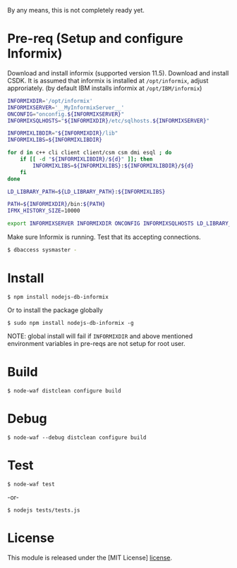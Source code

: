 
By any means, this is not completely ready yet.

Pre-req (Setup and configure Informix)
======================================
Download and install informix (supported version 11.5).
Download and install CSDK.
It is assumed that informix is installed at `/opt/informix`, adjust approriately.
(by default IBM installs informix at `/opt/IBM/informix`)


```bash
INFORMIXDIR='/opt/informix'
INFORMIXSERVER='__MyInformixServer__'
ONCONFIG="onconfig.${INFORMIXSERVER}"
INFORMIXSQLHOSTS="${INFORMIXDIR}/etc/sqlhosts.${INFORMIXSERVER}"

INFORMIXLIBDIR="${INFORMIXDIR}/lib"
INFORMIXLIBS=${INFORMIXLIBDIR}

for d in c++ cli client client/csm csm dmi esql ; do
    if [[ -d "${INFORMIXLIBDIR}/${d}" ]]; then
        INFORMIXLIBS=${INFORMIXLIBS}:${INFORMIXLIBDIR}/${d}
    fi
done

LD_LIBRARY_PATH=${LD_LIBRARY_PATH}:${INFORMIXLIBS}

PATH=${INFORMIXDIR}/bin:${PATH}
IFMX_HISTORY_SIZE=10000

export INFORMIXSERVER INFORMIXDIR ONCONFIG INFORMIXSQLHOSTS LD_LIBRARY_PATH PATH IFMX_HISTORY_SIZE
```
Make sure Informix is running. Test that its accepting connections.

```bash
$ dbaccess sysmaster -
```


Install
=======
	$ npm install nodejs-db-informix

Or to install the package globally

	$ sudo npm install nodejs-db-informix -g

NOTE: global install will fail if `INFORMIXDIR` and above mentioned environment
variables in pre-reqs are not setup for root user.


Build
=====
	$ node-waf distclean configure build


Debug
=====
	$ node-waf --debug distclean configure build


Test
====
	$ node-waf test

-or-

	$ nodejs tests/tests.js


License
=======
This module is released under the [MIT License] [license].

[license]: http://www.opensource.org/licenses/mit-license.php
